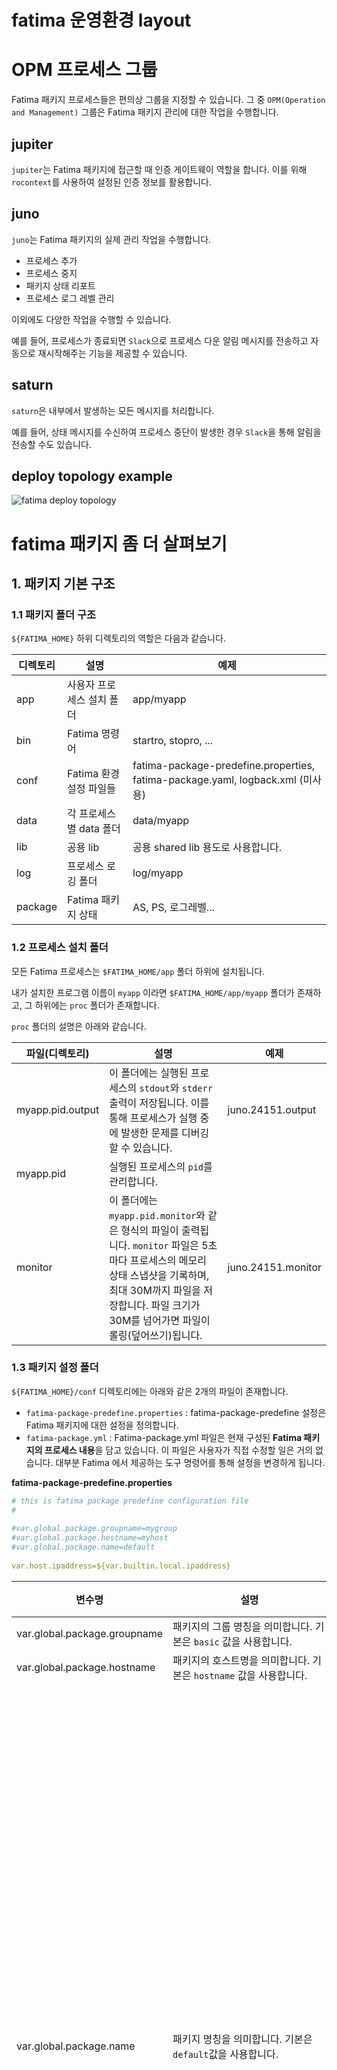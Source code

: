 # fatima 운영환경 layout

# OPM 프로세스 그룹

Fatima 패키지 프로세스들은 편의상 그룹을 지정할 수 있습니다. 그 중 `OPM(Operation and Management)` 그룹은 Fatima 패키지 관리에 대한 작업을 수행합니다.

## jupiter

`jupiter`는 Fatima 패키지에 접근할 때 인증 게이트웨이 역할을 합니다. 이를 위해 `rocontext`를 사용하여 설정된 인증 정보를 활용합니다.

## juno

`juno`는 Fatima 패키지의 실제 관리 작업을 수행합니다. 

 - 프로세스 추가
 - 프로세스 중지
 - 패키지 상태 리포트
 - 프로세스 로그 레벨 관리

이외에도 다양한 작업을 수행할 수 있습니다. 

예를 들어, 프로세스가 종료되면 `Slack`으로 프로세스 다운 알림 메시지를 전송하고 자동으로 재시작해주는 기능을 제공할 수 있습니다.

## saturn

`saturn`은 내부에서 발생하는 모든 메시지를 처리합니다. 

예를 들어, 상태 메시지를 수신하여 프로세스 중단이 발생한 경우 `Slack`을 통해 알림을 전송할 수도 있습니다.

## deploy topology example

![fatima deploy topology](/profile/blob/fatima-deploy-topology.png)

# fatima 패키지 좀 더 살펴보기

## 1. 패키지 기본 구조

### 1.1 패키지 폴더 구조

`${FATIMA_HOME}` 하위 디렉토리의 역할은 다음과 같습니다.

| 디렉토리 | 설명                                | 예제                                                                         |
| -------- | ----------------------------------- |----------------------------------------------------------------------------|
| app      | 사용자 프로세스 설치 폴더             | app/myapp                                                                  |
| bin      | Fatima 명령어                       | startro, stopro, ...                                                       |
| conf     | Fatima 환경 설정 파일들             | fatima-package-predefine.properties, fatima-package.yaml, logback.xml (미사용) |
| data     | 각 프로세스별 data 폴더              | data/myapp                                                                 |
| lib      | 공용 lib                             | 공용 shared lib 용도로 사용합니다.                                                   |
| log      | 프로세스 로깅 폴더                   | log/myapp                                                                  |
| package  | Fatima 패키지 상태                   | AS, PS, 로그레벨...                                                            |

### 1.2 프로세스 설치 폴더

모든 Fatima 프로세스는 `$FATIMA_HOME/app` 폴더 하위에 설치됩니다.

내가 설치한 프로그램 이름이 `myapp` 이라면 `$FATIMA_HOME/app/myapp` 폴더가 존재하고, 그 하위에는 `proc` 폴더가 존재합니다.

`proc` 폴더의 설명은 아래와 같습니다.

| 파일(디렉토리) | 설명                                                                                   | 예제                                                                         |
|----------|--------------------------------------------------------------------------------------|----------------------------------------------------------------------------|
| myapp.pid.output      | 이 폴더에는 실행된 프로세스의 `stdout`와 `stderr` 출력이 저장됩니다. 이를 통해 프로세스가 실행 중에 발생한 문제를 디버깅할 수 있습니다. | juno.24151.output                                                                 |
| myapp.pid      | 실행된 프로세스의 `pid`를 관리합니다.                                                              |                                                 |
| monitor     | 이 폴더에는 `myapp.pid.monitor`와 같은 형식의 파일이 출력됩니다. `monitor` 파일은 5초마다 프로세스의 메모리 상태 스냅샷을 기록하며, 최대 30M까지 파일을 저장합니다. 파일 크기가 30M를 넘어가면 파일이 롤링(덮어쓰기)됩니다.| juno.24151.monitor |

### 1.3 패키지 설정 폴더

`${FATIMA_HOME}/conf` 디렉토리에는 아래와 같은 2개의 파일이 존재합니다.

- `fatima-package-predefine.properties` : fatima-package-predefine 설정은 Fatima 패키지에 대한 설정을 정의합니다.
- `fatima-package.yml` : Fatima-package.yml 파일은 현재 구성된 **Fatima 패키지의 프로세스 내용**을 담고 있습니다. 이 파일은 사용자가 직접 수정할 일은 거의 없습니다. 대부분 Fatima 에서 제공하는 도구 명령어를 통해 설정을 변경하게 됩니다.

**fatima-package-predefine.properties**

``` yaml
# this is fatima package predefine configuration file
#
 
#var.global.package.groupname=mygroup
#var.global.package.hostname=myhost
#var.global.package.name=default
 
var.host.ipaddress=${var.builtin.local.ipaddress}
```

| 변수명             | 설명                                                                               | 예제                                                             |
|-----------------|----------------------------------------------------------------------------------|----------------------------------------------------------------|
| var.global.package.groupname | 패키지의 그룹 명칭을 의미합니다. 기본은 `basic` 값을 사용합니다.                                         |                                                                |
| var.global.package.hostname       | 패키지의 호스트명을 의미합니다. 기본은 `hostname` 값을 사용합니다.                                       |                                                                |
| var.global.package.name         | 패키지 명칭을 의미합니다. 기본은 `default`값을 사용합니다.                                            | 한 서버에서도 여러개의 계정으로 여러개의 패키지를 띄울 수도 있습니다. 이럴 때는 패키지의 이름으로 구분짓습니다. |
| var.host.ipaddress        | 이 서버의 ip 주소를 의미합니다. `${var.builtin.local.ipaddress}`으로 지정하면 기본적인 서버의 ip 주소를 사용합니다. | 서버의 ip가 여러개일 경우 내가 원하는 서버 ip를 지정할 수 있습니다.                      |



**fatima-package.yml**

``` yaml
# this is fatima-package.yaml sample
# group (define column)
# process list (define column)
#  gid, name, path, qclear, qkey, hb
# non-fatima process
# startmode : 0(always started by juno), 1(not started by juno), 2(by HA), 3(by PS)
group: [{id: 1, name: OPM}]
process:
- gid: 1
  name: jupiter
  loglevel: info
- gid: 1
  name: juno
  loglevel: info
- gid: 1
  name: saturn
  loglevel: info
```

## 2. 프로세스 분석

### 2.1 IDL debug 모드

실행 시, 커맨드 라인 입력으로 `-debugapp=MyAppName`과 같이 지정합니다.

GoLand 테스트 시에는 `debugapp=MyAppName`과 같이 `Program arguments`로 지정해 줍니다.

**Program arguments**

![goland program argument](./blob/goland-program-argument.png)

이후 `${FATIMA_HOME}/log/myapp` 디렉토리 로그 정보와 같이, 디버깅 할 수 있습니다.